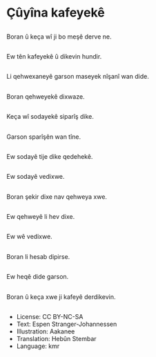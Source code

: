 # Çûyîna kafeyekê

##
Boran û keça wî ji bo meşê derve ne.

##
Ew tên kafeyekê û dikevin hundir.

##
Li qehwexaneyê garson maseyek nîşanî wan dide.

##
Boran qehweyekê dixwaze.

##
Keça wî sodayekê siparîş dike.

##
Garson sparîşên wan tîne.

##
Ew sodayê tije dike qedehekê.

##
Ew sodayê vedixwe.

##
Boran şekir dixe nav qehweya xwe.

##
Ew qehweyê li hev dixe.

##
Ew wê vedixwe.

##
Boran li hesab dipirse.

##
Ew heqê dide garson.

##
Boran û keça xwe ji kafeyê derdikevin.

##
* License: CC BY-NC-SA
* Text: Espen Stranger-Johannessen
* Illustration: Aakanee
* Translation: Hebûn Stembar
* Language: kmr
